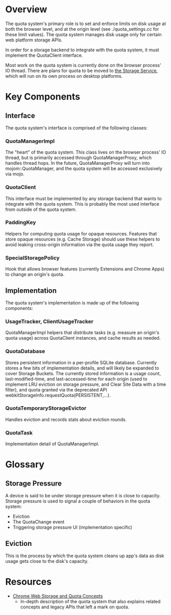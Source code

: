 # Overview

The quota system's primary role is to set and enforce limits on disk usage at
both the browser level, and at the origin level (see ./quota_settings.cc for
these limit values). The quota system manages disk usage only for certain web
platform storage APIs.

In order for a storage backend to integrate with the quota system, it must
implement the QuotaClient interface.

Most work on the quota system is currently done on the browser process' IO
thread.  There are plans for quota to be moved to [the Storage
Service](https://docs.google.com/document/d/1v83XKVxnasgf2uNfb_Uc-rfhDa3-ynNP23yU2DWqshI/),
which will run on its own process on desktop platforms.

# Key Components
## Interface
The quota system's interface is comprised of the following classes:

### QuotaManagerImpl
The "heart" of the quota system. This class lives on the browser
process' IO thread, but is primarily accessed through QuotaManagerProxy, which
handles thread hops. In the future, QuotaManagerProxy will turn into
mojom::QuotaManager, and the quota system will be accessed exclusively via mojo.

### QuotaClient
This interface must be implemented by any storage backend that wants to
integrate with the quota system. This is probably the most used interface from
outside of the quota system.

### PaddingKey
Helpers for computing quota usage for opaque resources. Features that store
opaque resources (e.g. Cache Storage) should use these helpers to avoid
leaking cross-origin information via the quota usage they report.

### SpecialStoragePolicy
Hook that allows browser features (currently Extensions and Chrome Apps) to
change an origin's quota.

## Implementation
The quota system's implementation is made up of the following components:

### UsageTracker, ClientUsageTracker
QuotaManagerImpl helpers that distribute tasks (e.g. measure an origin's quota
usage) across QuotaClient instances, and cache results as needed.

### QuotaDatabase
Stores persistent information in a per-profile SQLite database. Currently stores
a few bits of implementation details, and will likely be expanded to cover
Storage Buckets. The currently stored information is a usage count,
last-modified-time, and last-accessed-time for each origin (used to implement
LRU eviction on storage pressure, and Clear Site Data with a time filter), and
quota granted via the deprecated API
webkitStorageInfo.requestQuota(PERSISTENT,...).

### QuotaTemporaryStorageEvictor
Handles eviction and records stats about eviction rounds.

### QuotaTask
Implementation detail of QuotaManagerImpl.

# Glossary

## Storage Pressure
A device is said to be under storage pressure when it is close to capacity.
Storage pressure is used to signal a couple of behaviors in the quota system:
 - Eviction
 - The QuotaChange event
 - Triggering storage pressure UI (implementation specific)

## Eviction
This is the process by which the quota system cleans up app's data as disk usage
gets close to the disk's capacity.

# Resources
 - [Chrome Web Storage and Quota Concepts](https://docs.google.com/document/d/19QemRTdIxYaJ4gkHYf2WWBNPbpuZQDNMpUVf8dQxj4U/)
   - In-depth description of the quota system that also explains related
     concepts and legacy APIs that left a mark on quota.

